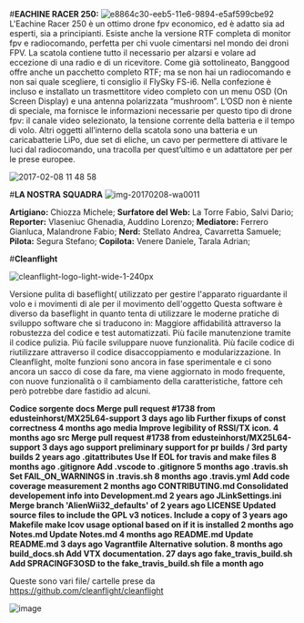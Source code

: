 #**EACHINE RACER 250:**
![e8864c30-eeb5-11e6-9894-e5af599cbe92](https://cloud.githubusercontent.com/assets/25583245/22781529/2c5c43d0-eec3-11e6-823c-e11092ecbc4c.jpg)
L'Eachine Racer 250 è un ottimo drone fpv economico, ed è adatto sia ad esperti, sia a principianti. 
Esiste anche la versione RTF completa di monitor fpv e radiocomando, perfetta per chi vuole cimentarsi nel mondo dei droni FPV. 
La scatola contiene tutto il necessario per alzarsi e volare ad eccezione di una radio e di un ricevitore. 
Come già sottolineato, Banggood offre anche un pacchetto completo RTF; 
ma se non hai un radiocomando e non sai quale scegliere, ti consiglio il FlySky FS-i6. 
Nella confezione è incluso e installato un trasmettitore video completo con un menu OSD (On Screen Display) e una antenna 
polarizzata “mushroom”. L’OSD non è niente di speciale, ma fornisce le informazioni necessarie per questo tipo di drone fpv: 
il canale video selezionato, la tensione corrente della batteria e il tempo di volo. 
Altri oggetti all’interno della scatola sono una batteria e un caricabatterie LiPo, due set di eliche, un cavo per permettere di 
attivare le luci dal radiocomando, una tracolla per quest’ultimo e un adattatore per per le prese europee.

![2017-02-08 11 48 58](https://cloud.githubusercontent.com/assets/25583245/22777588/00337684-eeb4-11e6-922b-158babde86ce.png)


#**LA NOSTRA SQUADRA**
![img-20170208-wa0011](https://cloud.githubusercontent.com/assets/25583245/22731223/2a844ca8-edea-11e6-94fe-c257f4ee7d2e.jpg)

**Artigiano:** Chiozza Michele;
**Surfatore del Web:** La Torre Fabio, Salvi Dario;
**Reporter:** Vlaseniuc Ghenadia, Auddino Lorenzo;
**Mediatore:** Ferrero Gianluca, Malandrone Fabio;
**Nerd:** Stellato Andrea, Cavarretta Samuele;
**Pilota:** Segura Stefano;
**Copilota:** Venere Daniele, Tarala Adrian;

#**Cleanflight**

![cleanflight-logo-light-wide-1-240px](https://cloud.githubusercontent.com/assets/25583245/22732510/b98f7f90-edee-11e6-99cb-656cf5edb9c5.jpg)

Versione pulita di baseflight( utilizzato per gestire l'apparato riguardante il volo e i movimenti di ale per il movimento dell'oggetto 
Questa software è diverso da baseflight in quanto tenta di utilizzare le moderne pratiche di sviluppo software che si traducono 
in:
Maggiore affidabilità attraverso la robustezza del codice e test automatizzati.
Più facile manutenzione tramite il codice pulizia.
Più facile sviluppare nuove funzionalità.
Più facile codice di riutilizzare attraverso il codice disaccoppiamento e modularizzazione.
In Cleanflight, molte funzioni sono ancora in fase sperimentale e ci sono ancora un sacco di cose da fare, ma  viene aggiornato in modo 
frequente, con nuove funzionalità o il cambiamento della caratteristiche, fattore ceh però potrebbe dare fastidio ad alcuni.

**Codice sorgente**
**docs	Merge pull request #1738 from edusteinhorst/MX25L64-support	3 days ago
lib	Further fixups of const correctness	4 months ago
media	Improve legibility of RSSI/TX icon.	4 months ago
src	Merge pull request #1738 from edusteinhorst/MX25L64-support	3 days ago
support	preliminary support for pr builds / 3rd party builds	2 years ago
.gitattributes	Use lf EOL for travis and make files	8 months ago
.gitignore	Add .vscode to .gitignore	5 months ago
.travis.sh	Set FAIL_ON_WARNINGS in .travis.sh	8 months ago
.travis.yml	Add code coverage measurement	2 months ago
CONTRIBUTING.md	Consolidated developement info into Development.md	2 years ago
JLinkSettings.ini	Merge branch 'AlienWii32_defaults' of	2 years ago
LICENSE	Updated source files to include the GPL v3 notices. Include a copy of	3 years ago
Makefile	make lcov usage optional based on if it is installed	2 months ago
Notes.md	Update Notes.md	4 months ago
README.md	Update README.md	3 days ago
Vagrantfile	Alternative solution.	8 months ago
build_docs.sh	Add VTX documentation.	27 days ago
fake_travis_build.sh	Add SPRACINGF3OSD to the fake_travis_build.sh file	a month ago**

Queste sono vari file/ cartelle prese da https://github.com/cleanflight/cleanflight

![image](https://cloud.githubusercontent.com/assets/25583245/22928031/ae54a324-f2b4-11e6-8370-96aae9ec73b4.png)
